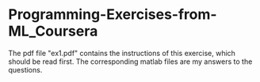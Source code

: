 # Programming-Exercises-from-ML_Coursera
The pdf file "ex1.pdf" contains the instructions of this exercise, which should be read first. 
The corresponding matlab files are my answers to the questions.
